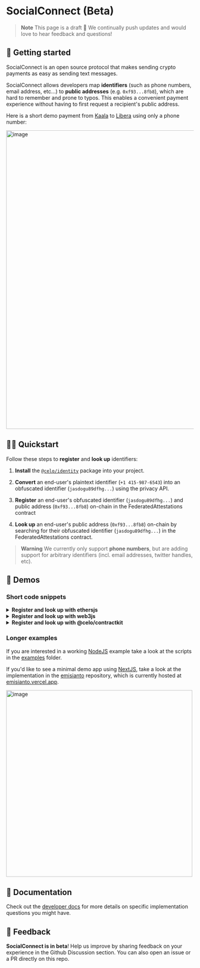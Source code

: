 
# SocialConnect (Beta)

> **Note**
> This page is a draft 🙌 We continually push updates and would love to hear feedback and questions!

## 👋 Getting started

SocialConnect is an open source protocol that makes sending crypto payments as easy as sending text messages.

SocialConnect allows developers map **identifiers** (such as phone numbers, email address, etc...) to **public addresses** (e.g. `0xf93...8fb8`), which are hard to remember and prone to typos. This enables a convenient payment experience without having to first request a recipient's public address.

Here is a short demo payment from [Kaala](https://kaala.app/) to [Libera](https://medium.com/impactmarket/ready-to-unlock-your-potential-meet-libera-your-new-crypto-wallet-d1053f917b95) using only a phone number:

[<img width="800" alt="image" src="https://user-images.githubusercontent.com/46296830/207285114-6ef73be4-10f2-4afc-a066-811e1f3e1042.png">](https://www.loom.com/share/8afddd73ba324ec18aeb63fc96d568f9)


## 🧑‍💻 Quickstart

Follow these steps to **register** and **look up** identifiers:

1. **Install** the [`@celo/identity`](https://www.npmjs.com/package/@celo/identity) package into your project.

2. **Convert** an end-user's plaintext identifier (`+1 415-987-6543`) into an obfuscated identifier (`jasdogu89dfhg...`) using the privacy API.

3. **Register** an end-user's obfuscated identifier (`jasdogu89dfhg...`) and public address (`0xf93...8fb8`) on-chain in the FederatedAttestations contract

4. **Look up** an end-user's public address (`0xf93...8fb8`) on-chain by searching for their obfuscated identifier (`jasdogu89dfhg...`) in the FederatedAttestations contract.

> **Warning**
> We currently only support **phone numbers**, but are adding support for arbitrary identifiers (incl. email addresses, twitter handles, etc).

## 🚀 Demos

### Short code snippets

<details>

<summary><b>Register and look up with ethersjs</b></summary>

You will need to have created a data encryption key (DEK) and [registered](https://docs.celo.org/developer/contractkit/data-encryption-key) it to your issuer account.

See example NodeJS implementation for more details: [examples/ethers.ts](examples/ethers.ts)

```typescript
import { OdisUtils } from '@celo/identity'
import {
    AuthenticationMethod,
    AuthSigner,
} from "@celo/identity/lib/odis/query";
import { ethers, Wallet } from "ethers";

let phoneNumber, account, attestationIssuedTime, DEK_PRIVATE_KEY

const provider = new ethers.providers.JsonRpcProvider(ALFAJORES_RPC);
const wallet = new Wallet(ISSUER_PRIVATE_KEY, provider);

const authSigner: AuthSigner = {
    authenticationMethod: AuthenticationMethod.ENCRYPTION_KEY,
    rawKey: DEK_PRIVATE_KEY,
};

const accountsContract = new ethers.Contract(
    ACCOUNTS_PROXY_ADDRESS,
    ACCOUNTS_CONTRACT.abi,
    wallet
);
const federatedAttestationsContract = new ethers.Contract(
    FA_PROXY_ADDRESS,
    FA_CONTRACT.abi,
    wallet
);
const odisPaymentsContract = new ethers.Contract(
    ODIS_PAYMENTS_PROXY_ADDRESS,
    ODIS_PAYMENTS_CONTRACT.abi,
    wallet
);

accountsContract.setAccountDataEncryptionKey(DEK_PUBLIC_KEY);

const identifier = (
    await OdisUtils.PhoneNumberIdentifier.getPhoneNumberIdentifier(
        phoneNumber,
        wallet.address,
        authSigner,
        OdisUtils.Query.getServiceContext("alfajores")
    )
).phoneHash;

await federatedAttestationsContract.registerAttestationAsIssuer(
    identifier,
    account,
    attestationIssuedTime
);

const attestations =
    await federatedAttestationsContract.lookupAttestations(identifier, [
        wallet.address,
    ]);
```

</details>

<details>

<summary><b>Register and look up with web3js</b></summary>

You will need to have created a data encryption key (DEK) and [registered](https://docs.celo.org/developer/contractkit/data-encryption-key) it to your issuer account.

See example NodeJS implementation for more details: [examples/web3.ts](examples/web3.ts)

```typescript
import { OdisUtils } from '@celo/identity'

// initialize variables accordingly
let issuer, phoneNumber, account, attestationIssuedTime, DEK_PRIVATE_KEY, federatedAttestationsContract

// get identifier from phone number
const authSigner = {
    authenticationMethod: OdisUtils.Query.AuthenticationMethod.ENCRYPTION_KEY,
    rawKey: DEK_PRIVATE_KEY
}
const identifier = (await OdisUtils.PhoneNumberIdentifier.getPhoneNumberIdentifier(
  phoneNumber,
  issuer.address,
  authSigner,
  OdisUtils.Query.getServiceContext('alfajores')
)).phoneHash

// upload identifier <-> address mapping to onchain registry
await federatedAttestationsContract.methods
  .registerAttestationAsIssuer(
      identifier,
      account,
      attestationIssuedTime
  )
  .send({from: this.issuer.address, gas: 50000});

// lookup accounts mapped to the given phone number
const attestations = await federatedAttestationsContract.methods
  .lookupAttestations(identifier, [this.issuer.address])
  .call();
console.log(attestations.accounts)
```

</details>

<details>

<summary><b>Register and look up with @celo/contractkit</b></summary>

Install the `@celo/contractkit` package, using version `>=2.3.0`

See example NodeJS implementation for more details:  [examples/contractKit.ts](examples/contractKit.ts)

```typescript
import { OdisUtils } from '@celo/identity'

// initialize variables
let kit, issuer, phoneNumber, account, attestationIssuedTime
const federatedAttestationsContract = await kit.contracts.getFederatedAttestations();

// get identifier from phone number
const authSigner = {
  authenticationMethod: OdisUtils.Query.AuthenticationMethod.WALLET_KEY,
  contractKit: kit,
};
const identifier = (await OdisUtils.PhoneNumberIdentifier.getPhoneNumberIdentifier(
  phoneNumber,
  issuer.address,
  authSigner,
  OdisUtils.Query.getServiceContext('alfajores')
)).phoneHash

// upload identifier <-> address mapping to onchain registry
await federatedAttestationsContract
  .registerAttestationAsIssuer(identifier, account, attestationIssuedTime)
  .send();

// lookup accounts mapped to the given phone number
const attestations = await federatedAttestationsContract.lookupAttestations(
  identifier,
  [issuer.address]
);
console.log(attestations.accounts)
```

</details>

### Longer examples

If you are interested in a working [NodeJS](https://nodejs.org/en/) example take a look at the scripts in the [examples](examples/) folder.

If you'd like to see a minimal demo app using [NextJS](https://nextjs.org/), take a look at the implementation in the [emisianto](https://github.com/isabellewei/emisianto) repository, which is currently hosted at [emisianto.vercel.app](https://emisianto.vercel.app/).

<img width="500" alt="image" src="https://user-images.githubusercontent.com/46296830/205343775-60e429ea-f5e5-42b2-9474-8ca7dfe842cc.png">

## 📄 Documentation

Check out the [developer docs](protocol.md) for more details on specific implementation questions you might have.

## 📣 Feedback

**SocialConnect is in beta**! Help us improve by sharing feedback on your experience in the Github Discussion section. You can also open an issue or a PR directly on this repo.
